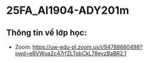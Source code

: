 # 25FA_AI1904-ADY201m

## Thông tin về lớp học:

* Zoom: https://uw-edu-pl.zoom.us/j/94788660498?pwd=eRVWua2c47rfZLTobCkL78eyzBaBR2.1

